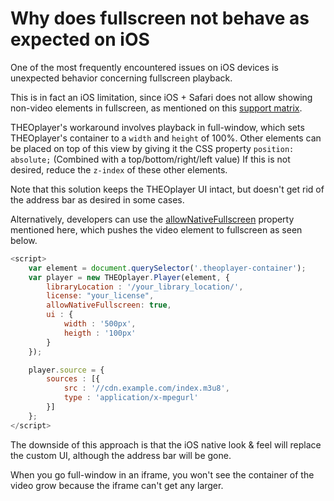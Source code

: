 # Why does fullscreen not behave as expected on iOS

One of the most frequently encountered issues on iOS devices is unexpected behavior concerning fullscreen playback.

This is in fact an iOS limitation, since iOS + Safari does not allow showing non-video elements in fullscreen, as mentioned on this [support matrix](https://caniuse.com/#feat=fullscreen).

THEOplayer's workaround involves playback in full-window, which sets THEOplayer's container to a `width` and `height` of 100%. Other elements can be placed on top of this view by giving it the CSS property `position: absolute;` (Combined with a top/bottom/right/left value) If this is not desired, reduce the `z-index` of these other elements.

Note that this solution keeps the THEOplayer UI intact, but doesn't get rid of the address bar as desired in some cases.

Alternatively, developers can use the [allowNativeFullscreen](pathname:///theoplayer/v4/api-reference/web/interfaces/PlayerConfiguration.html#allowNativeFullscreen) property mentioned here, which pushes the video element to fullscreen as seen below.

```js
<script>
    var element = document.querySelector('.theoplayer-container');
    var player = new THEOplayer.Player(element, {
        libraryLocation : '/your_library_location/',
        license: "your_license",
        allowNativeFullscreen: true,
        ui : {
            width : '500px',
            heigth : '100px'
        }
    });

    player.source = {
        sources : [{
            src : '//cdn.example.com/index.m3u8',
            type : 'application/x-mpegurl'
        }]
    };
</script>
```

The downside of this approach is that the iOS native look & feel will replace the custom UI, although the address bar will be gone.

When you go full-window in an iframe, you won't see the container of the video grow because the iframe can't get any larger.
